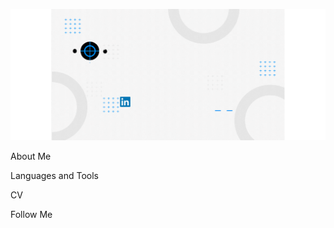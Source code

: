 ![Header](https://github.com/Egyri/Egyri/blob/main/assets/header.gif.gif)

About Me

Languages and Tools

CV

Follow Me